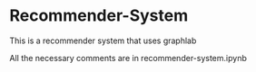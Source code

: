 # Recommender-System
This is a recommender system that uses graphlab

All the necessary comments are in recommender-system.ipynb
